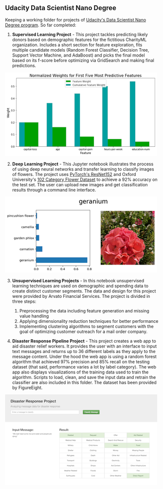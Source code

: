 ## Udacity Data Scientist Nano Degree

Keeping a working folder for projects of [Udacity's Data Scientist Nano Degree program](https://de.udacity.com/course/data-scientist-nanodegree--nd025). So far completed:

1. **Supervised Learning Project** - This project tackles predicting likely donors based on demographic features for the fictitious CharityML organization. Includes a short section for feature exploration, fits multiple candidate models (Random Forest Classifier, Decision Tree, Support Vector Machine, and AdaBoost) and picks the final model based on its f-score before optimizing via GridSearch and making final predictions.

![feature importance](images/feature_importance_adaboost.png)


2. **Deep Learning Project** - This Jupyter notebook illustrates the process of using deep neural networks and transfer learning to classify images of flowers. The project uses [PyTorch's ResNet152](https://pytorch.org/docs/stable/_modules/torchvision/models/resnet.html#resnet18) and Oxford University's [102 Category Flower Dataset](http://www.robots.ox.ac.uk/~vgg/data/flowers/102/index.html) to achieve a 92% accuracy on the test set. The user can upload new images and get classification results through a command line interface.

![image classification example](images/image_classification_example_1.png)


3. **Unsupervised Learning Projects** - In this notebook unsupervised learning techniques are used on demographic and spending data to create distinct customer segments. The data and design for this project were provided by Arvato Financial Services. The project is divided in three steps:

	 1. Preprocessing the data including feature generation and missing value handling
	 2. Applying dimensionality reduction techniques for better performance
	 3. Implementing clustering algorithms to segment customers with the goal of optimizing customer outreach for a mail order company.


4. **Disaster Response Pipeline Project** - This project creates a web app to aid disaster relief workers. It provides the user with an interface to input text messages and returns up to 36 different labels as they apply to the message content. Under the hood the web app is using a random forest algorithm that achieved 97% precision and 85% recall on the testing dataset (that said, performance varies a lot by label category). The web app also displays visualizations of the training data used to train the algorithm. Scripts to load, clean, and save the input data and retrain the classifier are also included in this folder. The dataset has been provided by FigureEight.

![text classification example](images/text_classification_example.png)
